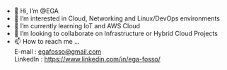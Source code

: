 - 👋 Hi, I’m @EGA
- 👀 I’m interested in Cloud, Networking and Linux/DevOps environments
- 🌱 I’m currently learning IoT and AWS Cloud
- 💞️ I’m looking to collaborate on Infrastructure or Hybrid Cloud Projects
- 📫 How to reach me ...  
    E-mail : egafosso@gmail.com  
    LinkedIn : https://www.linkedin.com/in/ega-fosso/

<!---
cotinez/cotinez is a ✨ special ✨ repository because its `README.md` (this file) appears on your GitHub profile.
You can click the Preview link to take a look at your changes.
--->
